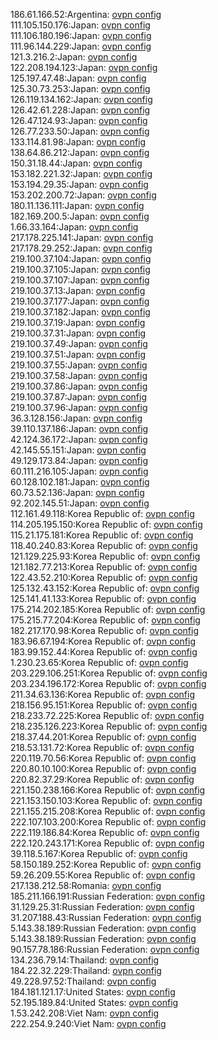 186.61.166.52:Argentina: [ovpn config](vpn/186_61_166_52.ovpn)  
111.105.150.176:Japan: [ovpn config](vpn/111_105_150_176.ovpn)  
111.106.180.196:Japan: [ovpn config](vpn/111_106_180_196.ovpn)  
111.96.144.229:Japan: [ovpn config](vpn/111_96_144_229.ovpn)  
121.3.216.2:Japan: [ovpn config](vpn/121_3_216_2.ovpn)  
122.208.194.123:Japan: [ovpn config](vpn/122_208_194_123.ovpn)  
125.197.47.48:Japan: [ovpn config](vpn/125_197_47_48.ovpn)  
125.30.73.253:Japan: [ovpn config](vpn/125_30_73_253.ovpn)  
126.119.134.162:Japan: [ovpn config](vpn/126_119_134_162.ovpn)  
126.42.61.228:Japan: [ovpn config](vpn/126_42_61_228.ovpn)  
126.47.124.93:Japan: [ovpn config](vpn/126_47_124_93.ovpn)  
126.77.233.50:Japan: [ovpn config](vpn/126_77_233_50.ovpn)  
133.114.81.98:Japan: [ovpn config](vpn/133_114_81_98.ovpn)  
138.64.86.212:Japan: [ovpn config](vpn/138_64_86_212.ovpn)  
150.31.18.44:Japan: [ovpn config](vpn/150_31_18_44.ovpn)  
153.182.221.32:Japan: [ovpn config](vpn/153_182_221_32.ovpn)  
153.194.29.35:Japan: [ovpn config](vpn/153_194_29_35.ovpn)  
153.202.200.72:Japan: [ovpn config](vpn/153_202_200_72.ovpn)  
180.11.136.111:Japan: [ovpn config](vpn/180_11_136_111.ovpn)  
182.169.200.5:Japan: [ovpn config](vpn/182_169_200_5.ovpn)  
1.66.33.164:Japan: [ovpn config](vpn/1_66_33_164.ovpn)  
217.178.225.141:Japan: [ovpn config](vpn/217_178_225_141.ovpn)  
217.178.29.252:Japan: [ovpn config](vpn/217_178_29_252.ovpn)  
219.100.37.104:Japan: [ovpn config](vpn/219_100_37_104.ovpn)  
219.100.37.105:Japan: [ovpn config](vpn/219_100_37_105.ovpn)  
219.100.37.107:Japan: [ovpn config](vpn/219_100_37_107.ovpn)  
219.100.37.13:Japan: [ovpn config](vpn/219_100_37_13.ovpn)  
219.100.37.177:Japan: [ovpn config](vpn/219_100_37_177.ovpn)  
219.100.37.182:Japan: [ovpn config](vpn/219_100_37_182.ovpn)  
219.100.37.19:Japan: [ovpn config](vpn/219_100_37_19.ovpn)  
219.100.37.31:Japan: [ovpn config](vpn/219_100_37_31.ovpn)  
219.100.37.49:Japan: [ovpn config](vpn/219_100_37_49.ovpn)  
219.100.37.51:Japan: [ovpn config](vpn/219_100_37_51.ovpn)  
219.100.37.55:Japan: [ovpn config](vpn/219_100_37_55.ovpn)  
219.100.37.58:Japan: [ovpn config](vpn/219_100_37_58.ovpn)  
219.100.37.86:Japan: [ovpn config](vpn/219_100_37_86.ovpn)  
219.100.37.87:Japan: [ovpn config](vpn/219_100_37_87.ovpn)  
219.100.37.96:Japan: [ovpn config](vpn/219_100_37_96.ovpn)  
36.3.128.156:Japan: [ovpn config](vpn/36_3_128_156.ovpn)  
39.110.137.186:Japan: [ovpn config](vpn/39_110_137_186.ovpn)  
42.124.36.172:Japan: [ovpn config](vpn/42_124_36_172.ovpn)  
42.145.55.151:Japan: [ovpn config](vpn/42_145_55_151.ovpn)  
49.129.173.84:Japan: [ovpn config](vpn/49_129_173_84.ovpn)  
60.111.216.105:Japan: [ovpn config](vpn/60_111_216_105.ovpn)  
60.128.102.181:Japan: [ovpn config](vpn/60_128_102_181.ovpn)  
60.73.52.136:Japan: [ovpn config](vpn/60_73_52_136.ovpn)  
92.202.145.51:Japan: [ovpn config](vpn/92_202_145_51.ovpn)  
112.161.49.118:Korea Republic of: [ovpn config](vpn/112_161_49_118.ovpn)  
114.205.195.150:Korea Republic of: [ovpn config](vpn/114_205_195_150.ovpn)  
115.21.175.181:Korea Republic of: [ovpn config](vpn/115_21_175_181.ovpn)  
118.40.240.83:Korea Republic of: [ovpn config](vpn/118_40_240_83.ovpn)  
121.129.225.93:Korea Republic of: [ovpn config](vpn/121_129_225_93.ovpn)  
121.182.77.213:Korea Republic of: [ovpn config](vpn/121_182_77_213.ovpn)  
122.43.52.210:Korea Republic of: [ovpn config](vpn/122_43_52_210.ovpn)  
125.132.43.152:Korea Republic of: [ovpn config](vpn/125_132_43_152.ovpn)  
125.141.41.133:Korea Republic of: [ovpn config](vpn/125_141_41_133.ovpn)  
175.214.202.185:Korea Republic of: [ovpn config](vpn/175_214_202_185.ovpn)  
175.215.77.204:Korea Republic of: [ovpn config](vpn/175_215_77_204.ovpn)  
182.217.170.98:Korea Republic of: [ovpn config](vpn/182_217_170_98.ovpn)  
183.96.67.194:Korea Republic of: [ovpn config](vpn/183_96_67_194.ovpn)  
183.99.152.44:Korea Republic of: [ovpn config](vpn/183_99_152_44.ovpn)  
1.230.23.65:Korea Republic of: [ovpn config](vpn/1_230_23_65.ovpn)  
203.229.106.251:Korea Republic of: [ovpn config](vpn/203_229_106_251.ovpn)  
203.234.196.172:Korea Republic of: [ovpn config](vpn/203_234_196_172.ovpn)  
211.34.63.136:Korea Republic of: [ovpn config](vpn/211_34_63_136.ovpn)  
218.156.95.151:Korea Republic of: [ovpn config](vpn/218_156_95_151.ovpn)  
218.233.72.225:Korea Republic of: [ovpn config](vpn/218_233_72_225.ovpn)  
218.235.126.223:Korea Republic of: [ovpn config](vpn/218_235_126_223.ovpn)  
218.37.44.201:Korea Republic of: [ovpn config](vpn/218_37_44_201.ovpn)  
218.53.131.72:Korea Republic of: [ovpn config](vpn/218_53_131_72.ovpn)  
220.119.70.56:Korea Republic of: [ovpn config](vpn/220_119_70_56.ovpn)  
220.80.10.100:Korea Republic of: [ovpn config](vpn/220_80_10_100.ovpn)  
220.82.37.29:Korea Republic of: [ovpn config](vpn/220_82_37_29.ovpn)  
221.150.238.166:Korea Republic of: [ovpn config](vpn/221_150_238_166.ovpn)  
221.153.150.103:Korea Republic of: [ovpn config](vpn/221_153_150_103.ovpn)  
221.155.215.208:Korea Republic of: [ovpn config](vpn/221_155_215_208.ovpn)  
222.107.103.200:Korea Republic of: [ovpn config](vpn/222_107_103_200.ovpn)  
222.119.186.84:Korea Republic of: [ovpn config](vpn/222_119_186_84.ovpn)  
222.120.243.171:Korea Republic of: [ovpn config](vpn/222_120_243_171.ovpn)  
39.118.5.167:Korea Republic of: [ovpn config](vpn/39_118_5_167.ovpn)  
58.150.189.252:Korea Republic of: [ovpn config](vpn/58_150_189_252.ovpn)  
59.26.209.55:Korea Republic of: [ovpn config](vpn/59_26_209_55.ovpn)  
217.138.212.58:Romania: [ovpn config](vpn/217_138_212_58.ovpn)  
185.211.166.191:Russian Federation: [ovpn config](vpn/185_211_166_191.ovpn)  
31.129.25.31:Russian Federation: [ovpn config](vpn/31_129_25_31.ovpn)  
31.207.188.43:Russian Federation: [ovpn config](vpn/31_207_188_43.ovpn)  
5.143.38.189:Russian Federation: [ovpn config](vpn/5_143_38_189.ovpn)  
5.143.38.189:Russian Federation: [ovpn config](vpn/5_143_38_189.ovpn)  
90.157.78.186:Russian Federation: [ovpn config](vpn/90_157_78_186.ovpn)  
134.236.79.14:Thailand: [ovpn config](vpn/134_236_79_14.ovpn)  
184.22.32.229:Thailand: [ovpn config](vpn/184_22_32_229.ovpn)  
49.228.97.52:Thailand: [ovpn config](vpn/49_228_97_52.ovpn)  
184.181.121.17:United States: [ovpn config](vpn/184_181_121_17.ovpn)  
52.195.189.84:United States: [ovpn config](vpn/52_195_189_84.ovpn)  
1.53.242.208:Viet Nam: [ovpn config](vpn/1_53_242_208.ovpn)  
222.254.9.240:Viet Nam: [ovpn config](vpn/222_254_9_240.ovpn)  
